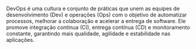 DevOps é uma cultura e conjunto de práticas que unem as equipes de desenvolvimento (Dev) e operações (Ops) com o objetivo de automatizar processos, melhorar a colaboração e acelerar a entrega de software. Ele promove integração contínua (CI), entrega contínua (CD) e monitoramento constante, garantindo mais qualidade, agilidade e estabilidade nas aplicações.